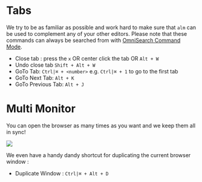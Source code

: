 # Tabs
We try to be as familiar as possible and work hard to make sure that `alm` can be used to complement any of your other editors. Please note that these commands can always be searched from with [OmniSearch Command Mode][omnisearch].

* Close tab : press the `x` OR center click the tab OR `Alt + W`
* Undo close tab `Shift + Alt + W`
* GoTo Tab: `Ctrl|⌘ + <number>` e.g. `Ctrl|⌘ + 1` to go to the first tab
* GoTo Next Tab: `Alt + K`
* GoTo Previous Tab: `Alt + J`

# Multi Monitor
You can open the browser as many times as you want and we keep them all in sync!

![](https://raw.githubusercontent.com/alm-tools/alm-tools.github.io/master/screens/multiMonitor.gif)

We even have a handy dandy shortcut for duplicating the current browser window :

* Duplicate Window : `Ctrl|⌘ + Alt + D`

[omnisearch]:/features/omni-search.md
